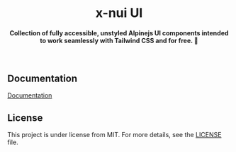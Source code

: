 <h1 align="center">x-nui UI</h1>

<h4 align="center"> 
	 Collection of fully accessible, unstyled Alpinejs UI components intended to work seamlessly with Tailwind CSS and for free. 🚀
</h4> 

<br>

## Documentation ##

[Documentation]()

## License ##

This project is under license from MIT. For more details, see the [LICENSE](LICENSE.md) file.